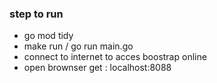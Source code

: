 ### step to run
- go mod tidy
- make run / go run main.go
- connect to internet to acces boostrap online
- open brownser get : localhost:8088